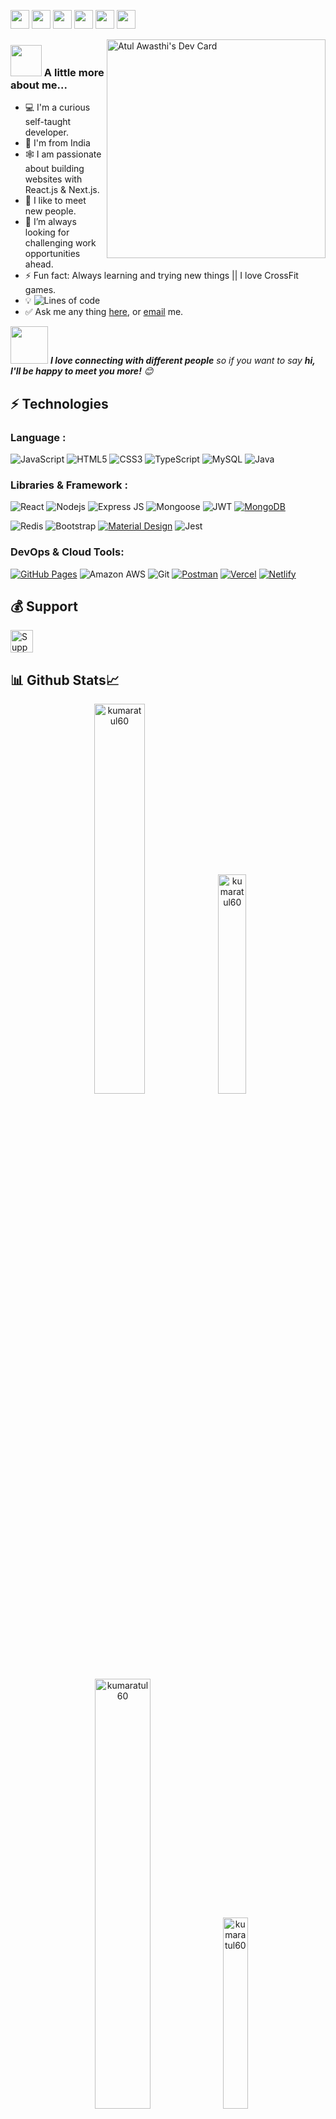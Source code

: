 
[<img height="30" src="https://img.shields.io/badge/twitter-%231DA1F2.svg?&style=flat&logo=twitter&logoColor=white" />][twitter]
[<img height="30" src="https://img.shields.io/badge/linkedin-3.4K+-blue.svg?&style=flat&logo=linkedin&logoColor=white" />][LinkedIn]
[<img height="30" src="https://img.shields.io/badge/medium-black.svg?&style=plastic&logo=medium&logoColor=white" />][medium]
[<img height="30" src="https://img.shields.io/badge/hackerrank-brightgreen.svg?&style=flat&logo=hackerrank&logoColor=white" />][hackerrank]
[<img height="30" src="https://img.shields.io/badge/leetcode-yellow.svg?&style=square&logo=leetcode&logoColor=white" />][leetcode]
[<img height="30" src="https://img.shields.io/badge/geeksforgeeks-brightgreen.svg?&style=plastic&logo=geeksforgeeks&logoColor=white" />][geeksforgeeks]

  

<a href="https://app.daily.dev/atuldev12"><img align="right" src="https://api.daily.dev/devcards/99f2714dded04f30b399dbc50b7fe41c.png?r=ts4" width="350" alt="Atul Awasthi's Dev Card"/></a>


 ### <img src="https://media.giphy.com/media/VgCDAzcKvsR6OM0uWg/giphy.gif" width="50"> A little more about me...
 
- 💻 I'm a curious self-taught developer.
- 📍  I'm from India
- 🕸️ I am passionate about building websites with React.js & Next.js.
- 🤝  I like to meet new people.
- 🌋 I’m always looking for challenging work opportunities ahead.
- ⚡ Fun fact: Always learning and trying new things || I love CrossFit games.
- 💡 ![Lines of code](https://img.shields.io/badge/From%20Hello%20World%20I%27ve%20Written-1.5%20million+%20lines%20of%20code-blue)
- ✅ Ask me any thing [here](https://github.com/kumaratul60/kumaratul60/issues/new), or [email](atulreso1@gmail.com) me.


<img src="https://media.giphy.com/media/LnQjpWaON8nhr21vNW/giphy.gif" width="60"> <em><b>I love connecting with different people</b> so if you want to say <b>hi, I'll be happy to meet you more!</b> 😊 </em>

## ⚡ Technologies

### Language :

![JavaScript](https://img.shields.io/badge/-JavaScript-black?style=flat-square&logo=javascript)
![HTML5](https://img.shields.io/badge/-HTML5-E34F26?style=flat-square&logo=html5&logoColor=white)
![CSS3](https://img.shields.io/badge/-CSS3-1572B6?style=flat-square&logo=css3)
![TypeScript](https://img.shields.io/badge/-TypeScript-007ACC?style=flat-square&logo=typescript)
![MySQL](https://img.shields.io/badge/-MySQL-black?style=flat-square&logo=mysql)
![Java](https://img.shields.io/badge/-java-E34A86?style=flat-square&logo=openjdk)


### Libraries & Framework :

![React](https://img.shields.io/badge/-React-black?style=flat-square&logo=react)
![Nodejs](https://img.shields.io/badge/-Nodejs-black?style=flat-square&logo=Node.js)
![Express JS](https://img.shields.io/badge/-Expressjs-black?style=flat-square&logo=Express.js)
![Mongoose](https://img.shields.io/badge/-Mongoose-black?style=flat-square&logo=Mongoose)
![JWT](https://img.shields.io/badge/-JWT-black?style=flat-square&logo=jwt)
<a href="#"><img alt="MongoDB" src ="https://img.shields.io/badge/MongoDB-%234ea94b.svg?logo=mongodb&logoColor=white"></a>


![Redis](https://img.shields.io/badge/-Redis-black?style=flat-square&logo=Redis)
![Bootstrap](https://img.shields.io/badge/-Bootstrap-563D7C?style=flat-square&logo=bootstrap)
<a href="#"><img alt="Material Design" src="https://img.shields.io/badge/Material%20Design%20-%230081CB.svg?logo=material-design&logoColor=white"></a>
![Jest](https://img.shields.io/badge/-jest-BC3B14?style=flat-square&logo=Jest)


### DevOps & Cloud Tools:

<a href="#"><img alt="GitHub Pages" src="https://img.shields.io/badge/GitHub%20Pages-%23327FC7.svg?logo=github&logoColor=white"></a>
![Amazon AWS](https://img.shields.io/badge/Amazon%20AWS-232F3E?style=flat-square&logo=amazon-aws)
![Git](https://img.shields.io/badge/-Git-black?style=flat-square&logo=git)
<a href="#"><img alt="Postman" src="https://img.shields.io/badge/Postman-FF6C37?logo=postman&logoColor=white"></a>
<a href="#"><img alt="Vercel" src="https://img.shields.io/badge/Vercel%20-%23000000.svg?logo=vercel&logoColor=white"></a>
<a href="#"><img alt="Netlify" src="https://img.shields.io/badge/Netlify%20-%23000000.svg?logo=netlify&logoColor=white"></a>

## 💰 Support
<p>
<a href='https://www.buymeacoffee.com/atulkawasthi' target='_blank'><img height='36' style='border:0px;height:36px;' src='https://cdn.buymeacoffee.com/buttons/v2/default-yellow.png' border='0' alt='Support Atul on buymecoffee' /></a>
</p>


## 📊 Github Stats📈
 
<p align="center">
 <img width="40%" src="https://github-readme-stats.vercel.app/api?username=kumaratul60&show_icons=true&theme=dark&title_color=ff8000&text_color=ffffff&bg_color=6a6a6a&locale=en&hide_border=true" alt="kumaratul60" />
<img width="30%" src="https://github-readme-stats.vercel.app/api/top-langs?username=kumaratul60&show_icons=true&theme=dark&title_color=ff8000&text_color=ffffff&bg_color=6a6a6a&locale=en&layout=compact&hide_border=true" alt="kumaratul60" /> 
  
<img width="42%" src="https://github-readme-streak-stats.herokuapp.com/?user=kumaratul60&theme=highcontrast&hide_border=true" alt="kumaratul60" />
<img width="28%" src="http://github-profile-summary-cards.vercel.app/api/cards/productive-time?username=kumaratul60&theme=highcontrast&utcOffset=8&hide_border=true" alt="kumaratul60" />
</p>



[![Atul's github activity graph](https://github-readme-activity-graph.vercel.app/graph?username=kumaratul60&bg_color=0f2d3d&color=1cadfb&line=1cadfb&point=1cadfb&area=true&hide_border=true)](https://github.com/kumaratul60/github-readme-activity-graph)

🌱😍 Profile Visits 

 ![Visitors](https://profile-counter.glitch.me/{kumaratul60}/count.svg?align=right)

 📶 Hire me
- :paperclip: [My Portfolio](https://atultheportfolio.netlify.app)
- :email: atulreso1@gmail.com

 
 [Twitter]:https://twitter.com/atulkawasthi
 [linkedin]:https://www.linkedin.com/in/atul-kumar-awasthi
 [medium]:https://medium.com/@atulkawasthi
 [hackerrank]:https://www.hackerrank.com/atulreso1
 [gmail]: https://gmail.com
 [leetcode]: https://leetcode.com/atulreso1
 [geeksforgeeks]: https://auth.geeksforgeeks.org/user/atul0063
 
 
"Code is easy and available everywhere, but knowing what code to write, where to write it, and how to write it well is what makes a developer known as the best." 

###  [![Typing SVG](https://readme-typing-svg.herokuapp.com?size=24&width=600&lines=+Always+happy+to+Help+;)](https://git.io/typing-svg)
